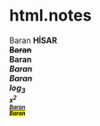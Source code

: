 # html.notes

 Baran <b> HİSAR <br>
<del>Baran </del> <br>
<strong> Baran <br>
<em> Baran <br>
  <i> Baran <BR>
   log<sub>3 <br>
   x<sup>2 <br>
   <ins>Baran </ins> <br>
<mark>Baran </mark><BR>


